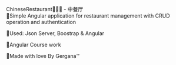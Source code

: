 ChineseRestaurant🍣🥬🍖 - 中餐厅 <br>
📌Simple Angular application for restaurant management with CRUD operation and authentication

📌Used: Json Server, Boostrap & Angular

📌Angular Course work

📌Made with love By Gergana™

